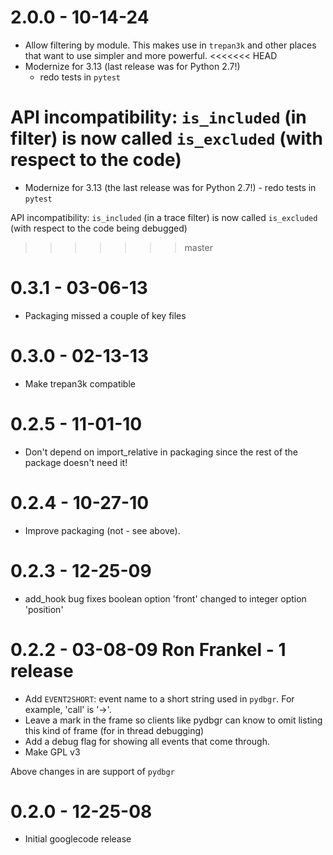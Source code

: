 2.0.0 - 10-14-24
================

* Allow filtering by module. This makes use in ``trepan3k`` and other places that want to use simpler and more powerful.
<<<<<<< HEAD
* Modernize for 3.13 (last release was for Python 2.7!)
  - redo tests in `pytest`

API incompatibility:
  `is_included` (in filter) is now called `is_excluded` (with respect to the code)
=======
* Modernize for 3.13 (the last release was for Python 2.7!) - redo tests in `pytest`

API incompatibility:
  `is_included` (in a trace filter) is now called `is_excluded` (with respect to the code being debugged)
>>>>>>> master

0.3.1 - 03-06-13
================

* Packaging missed a couple of key files

0.3.0 - 02-13-13
================

* Make trepan3k compatible

0.2.5 - 11-01-10
================

* Don't depend on import_relative in packaging since the rest of the  package doesn't need it!

0.2.4 - 10-27-10
================

* Improve packaging (not - see above).

0.2.3 - 12-25-09
================

* add_hook bug fixes boolean option 'front' changed to integer option 'position'

0.2.2 - 03-08-09 Ron Frankel - 1 release
========================================

* Add `EVENT2SHORT`: event name to a short string used in `pydbgr`. For example, 'call' is '->'.
* Leave a mark in the frame so clients like pydbgr can know to omit
  listing this kind of frame (for in thread debugging)
* Add a debug flag for showing all events that come through.
* Make GPL v3

Above changes in are support of `pydbgr`

0.2.0 - 12-25-08
================

* Initial googlecode release
